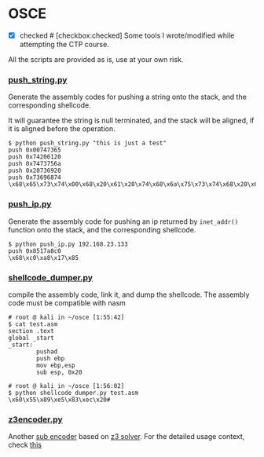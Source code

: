 # OSCE
* [x] checked   # [checkbox:checked]
Some tools I wrote/modified while attempting the CTP course.

All the scripts are provided as is, use at your own risk.

### [push_string.py](https://github.com/A11riseforme/osce/blob/master/push_string.py)

Generate the assembly codes for pushing a string onto the stack, and the corresponding shellcode. 

It will guarantee the string is null terminated, and the stack will be aligned, if it is aligned before the operation. 

```
$ python push_string.py "this is just a test"
push 0x00747365
push 0x74206120
push 0x7473756a
push 0x20736920
push 0x73696874
\x68\x65\x73\x74\x00\x68\x20\x61\x20\x74\x68\x6a\x75\x73\x74\x68\x20\x69\x73\x20\x68\x74\x68\x69\x73
```

### [push_ip.py](https://github.com/A11riseforme/osce/blob/master/push_ip.py)

Generate the assembly code for pushing an ip returned by `inet_addr()` function onto the stack, and the corresponding shellcode.

```
$ python push_ip.py 192.168.23.133
push 0x8517a8c0
\x68\xc0\xa8\x17\x85
```

### [shellcode_dumper.py](https://github.com/A11riseforme/osce/blob/master/shellcode_dumper.py)

compile the assembly code, link it, and dump the shellcode. The assembly code must be compatible with nasm

```
# root @ kali in ~/osce [1:55:42] 
$ cat test.asm                       
section .text
global _start
_start:
        pushad
        push ebp
        mov ebp,esp
        sub esp, 0x20

# root @ kali in ~/osce [1:56:02] 
$ python shellcode_dumper.py test.asm
\x60\x55\x89\xe5\x83\xec\x20# 
```

### [z3encoder.py](https://github.com/A11riseforme/osce/blob/master/z3encoder.py)

Another [sub encoder](https://www.rapid7.com/db/modules/encoder/x86/opt_sub) based on [z3 solver](https://pypi.org/project/z3-solver/). For the detailed usage context, check [this](https://d.oulove.me/2020/05/24/shellcode-encoder-based-on-z3-solver/)
